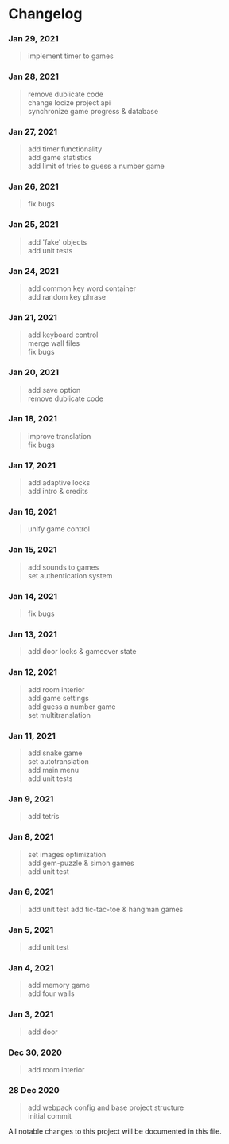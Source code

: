 # Changelog

### Jan 29, 2021
>implement timer to games<br/>
### Jan 28, 2021
>remove dublicate code<br/>
>change locize project api<br/>
>synchronize game progress & database<br/>
### Jan 27, 2021
>add timer functionality<br/>
>add game statistics<br/>
>add limit of tries to guess a number game<br/>
### Jan 26, 2021
>fix bugs<br/>
###  Jan 25, 2021
>add 'fake' objects<br/>
>add unit tests<br/>
###  Jan 24, 2021
>add common key word container<br/>
>add random key phrase<br/>
###  Jan 21, 2021
>add keyboard control<br/>
>merge wall files<br/>
>fix bugs<br/>
###  Jan 20, 2021
> add save option<br/>
>remove dublicate code<br/>
###  Jan 18, 2021
>improve translation<br/>
>fix bugs<br/>
###  Jan 17, 2021
>add adaptive locks<br/>
>add intro & credits<br/>
###  Jan 16, 2021
>unify game control<br/>
###  Jan 15, 2021
>add sounds to games<br/>
>set authentication system<br/>
###  Jan 14, 2021
>fix bugs<br/>
###  Jan 13, 2021
>add door locks & gameover state<br/>
###  Jan 12, 2021
>add room interior<br/>
>add game settings<br/>
>add guess a number game<br/>
>set multitranslation<br/>
### Jan 11, 2021
>add snake game<br/>
>set autotranslation<br/>
>add main menu<br/>
>add unit tests<br/>
### Jan 9, 2021
>add tetris<br/>
### Jan 8, 2021
>set images optimization<br/>
>add gem-puzzle & simon games<br/>
>add unit test<br/>
### Jan 6, 2021
>add unit test
>add tic-tac-toe & hangman games<br/>
### Jan 5, 2021
>add unit test<br/>
### Jan 4, 2021
>add memory game<br/>
>add four walls<br/>
### Jan 3, 2021
>add door<br/>
### Dec 30, 2020
>add room interior<br/>
### 28 Dec 2020
>add webpack config and base project structure<br/>
>initial commit<br/>

All notable changes to this project will be documented in this file.